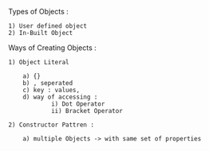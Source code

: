 

Types of Objects : 

    1) User defined object
    2) In-Built Object

Ways of Creating Objects : 

    1) Object Literal

        a) {}
        b) , seperated
        c) key : values,
        d) way of accessing : 
                i) Dot Operator
                ii) Bracket Operator

    2) Constructor Pattren : 

        a) multiple Objects -> with same set of properties


